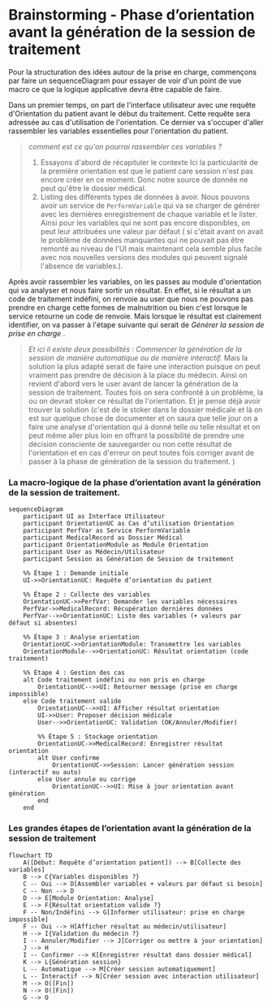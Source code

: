# Brainstorming - Phase d’orientation avant la génération de la session de traitement

Pour la structuration des idées autour de la prise en charge, commençons par faire un sequenceDiagram pour essayer de voir d'un point de vue macro ce que la logique applicative devra être capable de faire.

Dans un premier temps, on part de l'interface utilisateur avec une requête d'Orientation du patient avant le début du traitement. Cette requête sera adressée au cas d'utilisation de l'orientation. Ce dernier va s'occuper d'aller rassembler les variables essentielles pour l'orientation du patient.

> _comment est ce qu'on pourrai rassembler ces variables ?_
>
> 1. Essayons d'abord de récapituler le contexte
>    Ici la particularité de la première orientation est que le patient care session n'est pas encore créer en ce moment. Donc notre source de donnée ne peut qu'être le dossier médical.
> 2. Listing des différents types de données à avoir.
>    Nous pouvons avoir un service de `PerformVariable` qui va se charger de générer avec les dernières enregistrement de chaque variable et le lister. Ainsi pour les variables qui ne sont pas encore disponibles, on peut leur attribuées une valeur par défaut ( si c'était avant on avait le problème de données manquantes qui ne pouvait pas être remonté au niveau de l'UI mais maintenant cela semble plus facile avec nos nouvelles versions des modules qui peuvent signalé l'absence de variables.).

Après avoir rassembler les variables, on les passes au module d'orientation qui va analyser et nous faire sortir un résultat. En effet, si le résultat a un code de traitement indéfini, on renvoie au user que nous ne pouvons pas prendre en charge cette formes de malnutrition ou bien c'est lorsque le service retourne un code de renvoie. Mais lorsque le résultat est clairement identifier, on va passer à l'étape suivante qui serait de _Générer la session de prise en charge_ .

> _Et ici il existe deux possibilités : Commencer la génération de la session de manière automatique ou de manière interactif._
> Mais la solution la plus adapté serait de faire une interaction puisque on peut vraiment pas prendre de décision à la place du médecin. Ainsi on revient d'abord vers le user avant de lancer la génération de la session de traitement. Toutes fois on sera confronté à un problème, la ou on devrait stoker ce résultat de l'orientation. Et je pense déjà avoir trouver la solution (c'est de le stoker dans le dossier médicale et là on est sur quelque chose de documenter et on saura que telle jour on a faire une analyse d'orientation qui à donné telle ou telle résultat et on peut même aller plus loin en offrant la possibilité de prendre une décision consciente de sauvegarder ou non cette résultat de l'orientation et en cas d'erreur on peut toutes fois corriger avant de passer à la phase de génération de la session du traitement. )

### La macro-logique de la **phase d’orientation avant la génération de la session de traitement**.

```mermaid
sequenceDiagram
    participant UI as Interface Utilisateur
    participant OrientationUC as Cas d’utilisation Orientation
    participant PerfVar as Service PerformVariable
    participant MedicalRecord as Dossier Médical
    participant OrientationModule as Module Orientation
    participant User as Médecin/Utilisateur
    participant Session as Génération de Session de traitement

    %% Étape 1 : Demande initiale
    UI->>OrientationUC: Requête d’orientation du patient

    %% Étape 2 : Collecte des variables
    OrientationUC->>PerfVar: Demander les variables nécessaires
    PerfVar->>MedicalRecord: Récupération dernières données
    PerfVar-->>OrientationUC: Liste des variables (+ valeurs par défaut si absentes)

    %% Étape 3 : Analyse orientation
    OrientationUC->>OrientationModule: Transmettre les variables
    OrientationModule-->>OrientationUC: Résultat orientation (code traitement)

    %% Étape 4 : Gestion des cas
    alt Code traitement indéfini ou non pris en charge
        OrientationUC-->>UI: Retourner message (prise en charge impossible)
    else Code traitement valide
        OrientationUC-->>UI: Afficher résultat orientation
        UI->>User: Proposer décision médicale
        User-->>OrientationUC: Validation (OK/Annuler/Modifier)

        %% Étape 5 : Stockage orientation
        OrientationUC->>MedicalRecord: Enregistrer résultat orientation
        alt User confirme
            OrientationUC->>Session: Lancer génération session (interactif ou auto)
        else User annule ou corrige
            OrientationUC-->>UI: Mise à jour orientation avant génération
        end
    end

```

### Les **grandes étapes de l’orientation avant la génération de la session de traitement**

```mermaid
flowchart TD
    A([Début: Requête d’orientation patient]) --> B[Collecte des variables]
    B --> C{Variables disponibles ?}
    C -- Oui --> D[Assembler variables + valeurs par défaut si besoin]
    C -- Non --> D
    D --> E[Module Orientation: Analyse]
    E --> F{Résultat orientation valide ?}
    F -- Non/Indéfini --> G[Informer utilisateur: prise en charge impossible]
    F -- Oui --> H[Afficher résultat au médecin/utilisateur]
    H --> I{Validation du médecin ?}
    I -- Annuler/Modifier --> J[Corriger ou mettre à jour orientation]
    J --> H
    I -- Confirmer --> K[Enregistrer résultat dans dossier médical]
    K --> L{Génération session}
    L -- Automatique --> M[Créer session automatiquement]
    L -- Interactif --> N[Créer session avec interaction utilisateur]
    M --> O([Fin])
    N --> O([Fin])
    G --> O

```
